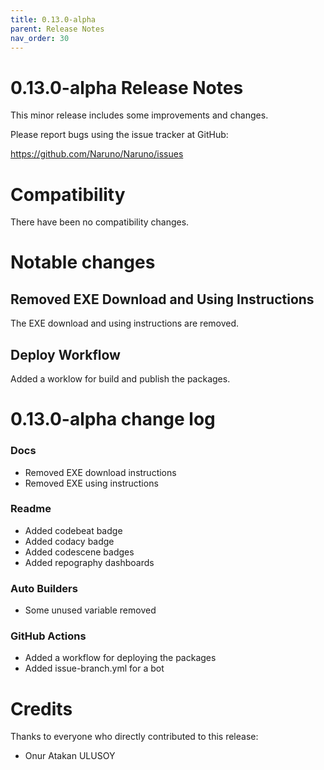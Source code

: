 ```yaml
---
title: 0.13.0-alpha
parent: Release Notes
nav_order: 30
---
```


# 0.13.0-alpha Release Notes

This minor release includes some improvements and changes.

Please report bugs using the issue tracker at GitHub:

<https://github.com/Naruno/Naruno/issues>

# Compatibility

There have been no compatibility changes.

# Notable changes

## Removed EXE Download and Using Instructions

The EXE download and using instructions are removed.

## Deploy Workflow

Added a worklow for build and publish the packages.

# 0.13.0-alpha change log

### Docs

- Removed EXE download instructions
- Removed EXE using instructions

### Readme

- Added codebeat badge
- Added codacy badge
- Added codescene badges
- Added repography dashboards

### Auto Builders

- Some unused variable removed

### GitHub Actions

- Added a workflow for deploying the packages
- Added issue-branch.yml for a bot

# Credits

Thanks to everyone who directly contributed to this release:

- Onur Atakan ULUSOY
